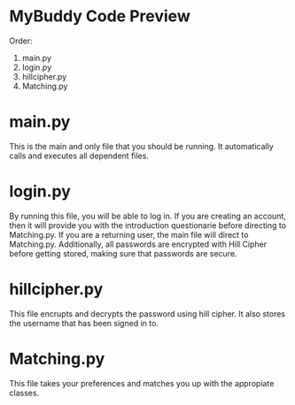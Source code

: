 # MyBuddy Code Preview
Order:
1. main.py
2. login.py
3. hillcipher.py
4. Matching.py

# main.py
This is the main and only file that you should be running. It automatically calls and executes all dependent files.

# login.py
By running this file, you will be able to log in. If you are creating an account, then it will provide you with the introduction questionarie before directing to Matching.py. If you are a returning user, the main file will direct to Matching.py. Additionally, all passwords are encrypted with Hill Cipher before getting stored, making sure that passwords are secure.

# hillcipher.py
This file encrupts and decrypts the password using hill cipher. It also stores the username that has been signed in to.

# Matching.py
This file takes your preferences and matches you up with the appropiate classes.
